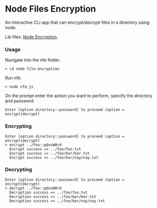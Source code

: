 # Node Files Encryption

An interactive CLI app that can encrypt/decrypt files in a directory using node.

Lib files: [Node Encryption](https://github.com/bbstilson/node-encryption/).

### Usage
Navigate into the nfe folder.

    > cd node-file-encryption
Run nfe.

    > node nfe.js
On the prompt enter the action you want to perform, specify the directory and password.

    Enter [option directory::password] to proceed (option = encrypt|decrypt)

### Encrypting
    Enter [option directory::password] to proceed (option = encrypt|decrypt)
    > encrypt ../foo::p@ssW0rd
      Encrypt success => ../foo/foo.txt
      Encrypt success => ../foo/bar/bar.txt
      Encrypt success => ../foo/bar/nay/nay.txt


### Decrypting
    Enter [option directory::password] to proceed (option = encrypt|decrypt)
    > decrypt ../foo::p@ssW0rd
      Decryption success => ../foo/foo.txt
      Decryption success => ../foo/bar/bar.txt
      Decryption success => ../foo/bar/nay/nay.txt
